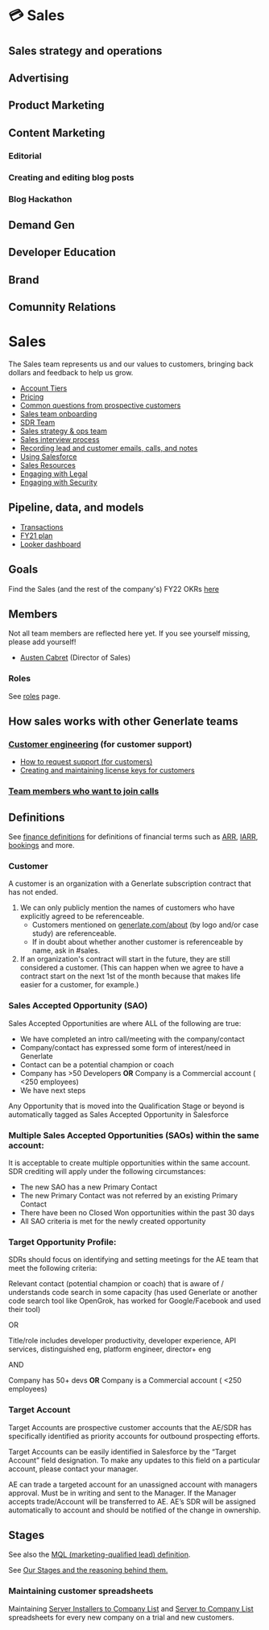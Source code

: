 # 💳 Sales

<!-- add team section -->

## Sales strategy and operations

## Advertising

## Product Marketing

## Content Marketing

### Editorial

### Creating and editing blog posts

### Blog Hackathon

## Demand Gen

## Developer Education

## Brand

## Comunnity Relations

# Sales

The Sales team represents us and our values to customers, bringing back dollars and feedback to help us grow.

-   [Account Tiers](https://docs.google.com/document/d/14420oruJWMLKj67ObZiDzRK5GpHmRWXDjlDbH7L6T00/edit?ts=5f7e4023#heading=h.qdguquy7dt7i) <!-- missing link -->
-   [Pricing](https://about.generlate.com/pricing) <!-- missing link -->
-   [Common questions from prospective customers](common_customer_questions.md) <!-- missing link -->
-   [Sales team onboarding](onboarding/index.md) <!-- missing link -->
-   [SDR Team](sdrteam.md) <!-- missing link -->
-   [Sales strategy & ops team](sales-ops/index.md) <!-- missing link -->
-   [Sales interview process](interviews/index.md) <!-- missing link -->
-   [Recording lead and customer emails, calls, and notes](records.md) <!-- missing link -->
-   [Using Salesforce](salesforce.md) <!-- missing link and should this be shopify? stripe? deleted? -->
-   [Sales Resources](salesresources.md) <!-- missing link -->
-   [Engaging with Legal](saleslegal.md) <!-- missing link -->
-   [Engaging with Security](salessecurity.md) <!-- missing link -->

## Pipeline, data, and models

-   [Transactions](https://docs.google.com/spreadsheets/d/1Ao3Nqw6gH3yAuZtICV3xo35kKKnI9oKXnvPuTQ0Fh9c/edit#gid=0) <!-- missing link -->
-   [FY21 plan](https://docs.google.com/spreadsheets/d/1EkZ7O69-2jbgtacoFDrY8L6rP73Hlqp_syyVCnmGAFA/edit#gid=1071026049) <!-- missing link -->
-   [Looker dashboard](https://generlate.looker.com/browse/boards/2) <!-- missing link and decide what to do about looker -->

## Goals

Find the Sales (and the rest of the company's) FY22 OKRs [here](https://docs.google.com/document/d/18d3sX38O6ephNuoHqZT9BwU1m1_FGuRfsTwYbc8lMV8/edit?ts=6026cb87#) <!-- missing link -->

## Members

Not all team members are reflected here yet. If you see yourself missing, please add yourself!

-   [Austen Cabret](../company/team/index.md#austen-cabret) (Director of Sales)

### Roles

See [roles](./roles/index.md) page. <!-- missing link -->

## How sales works with other Generlate teams

### [Customer engineering](../support/index.md) (for customer support) <!-- missing link -->

-   [How to request support (for customers)](../support/index.md#how-to-get-support-for-customers) <!-- missing link -->
-   [Creating and maintaining license keys for customers](../ce/license_keys.md) <!-- missing link -->

### [Team members who want to join calls](onboarding/joining_customer_calls.md) <!-- missing link -->

## Definitions

See [finance definitions](../finance/index.md#definitions) <!-- missing link --> for definitions of financial terms such as [ARR](../finance/index.md#ARR), [IARR](../finance/index.md#IARR), [bookings](../finance/index.md#booking) and more. <!-- all links missing -->

### Customer

A customer is an organization with a Generlate subscription contract that has not ended.

1. We can only publicly mention the names of customers who have explicitly agreed to be referenceable.
    - Customers mentioned on [generlate.com/about](https://www.generlate.com/about) <!-- missing link --> (by logo and/or case study) are referenceable.
    - If in doubt about whether another customer is referenceable by name, ask in #sales.
1. If an organization's contract will start in the future, they are still considered a customer. (This can happen when we agree to have a contract start on the next 1st of the month because that makes life easier for a customer, for example.)

### Sales Accepted Opportunity (SAO)

Sales Accepted Opportunities are where ALL of the following are true:

-   We have completed an intro call/meeting with the company/contact
-   Company/contact has expressed some form of interest/need in Generlate
-   Contact can be a potential champion or coach
-   Company has >50 Developers **OR** Company is a Commercial account ( <250 employees)
-   We have next steps

Any Opportunity that is moved into the Qualification Stage or beyond is automatically tagged as Sales Accepted Opportunity in Salesforce

### Multiple Sales Accepted Opportunities (SAOs) within the same account:

It is acceptable to create multiple opportunities within the same account. SDR crediting will apply under the following circumstances:

-   The new SAO has a new Primary Contact
-   The new Primary Contact was not referred by an existing Primary Contact
-   There have been no Closed Won opportunities within the past 30 days
-   All SAO criteria is met for the newly created opportunity

### Target Opportunity Profile:

SDRs should focus on identifying and setting meetings for the AE team that meet the following criteria:

Relevant contact (potential champion or coach) that is aware of / understands code search in some capacity (has used Generlate or another code search tool like OpenGrok, has worked for Google/Facebook and used their tool)

OR

Title/role includes developer productivity, developer experience, API services, distinguished eng, platform engineer, director+ eng

AND

Company has 50+ devs **OR** Company is a Commercial account ( <250 employees)

### Target Account

Target Accounts are prospective customer accounts that the AE/SDR has specifically identified as priority accounts for outbound prospecting efforts.

Target Accounts can be easily identified in Salesforce by the “Target Account” field designation. To make any updates to this field on a particular account, please contact your manager.

AE can trade a targeted account for an unassigned account with managers approval. Must be in writing and sent to the Manager.
If the Manager accepts trade/Account will be transferred to AE. AE’s SDR will be assigned automatically to account and should be notified of the change in ownership.

## Stages

See also the [MQL (marketing-qualified lead) definition](../marketing/index.md#mql).

See [Our Stages and the reasoning behind them.](https://docs.google.com/spreadsheets/d/1z4LPeKmqCiIi92EchKBZMR8kVIGeTnOwhukYZCX2A0M/)

### Maintaining customer spreadsheets

Maintaining [Server Installers to Company List](https://docs.google.com/spreadsheets/d/1Y2Z23-2uAjgIEITqmR_tC368OLLbuz12dKjEl4CMINA/edit?usp=sharing) and [Server to Company List](https://docs.google.com/spreadsheets/d/1wo_KQIcGrNGCWYKa6iHJ7MImJ_aI7GN12E-T21Es8TU/edit?usp=sharing) spreadsheets for every new company on a trial and new customers.

<!-- all of these links missing -->
